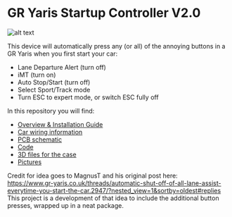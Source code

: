 # GR Yaris Startup Controller V2.0

![alt text](https://github.com/WillN5/GR-Yaris-Startup-Controller-v2/tree/main/Pics/Controller-pic-1.jpeg)

This device will automatically press any (or all) of the annoying buttons in a GR Yaris when you first start your car:
* Lane Departure Alert (turn off)
* iMT (turn on)
* Auto Stop/Start (turn off)
* Select Sport/Track mode
* Turn ESC to expert mode, or switch ESC fully off

In this repository you will find:
* [Overview & Installation Guide](https://github.com/WillN5/GR-Yaris-Startup-Controller-v2/tree/main/Docs)
* [Car wiring information](https://github.com/WillN5/GR-Yaris-Startup-Controller-v2/tree/main/Docs)
* [PCB schematic](https://github.com/WillN5/GR-Yaris-Startup-Controller-v2/tree/main/PCB)
* [Code](https://github.com/WillN5/GR-Yaris-Startup-Controller-v2/tree/main/Code)
* [3D files for the case](https://github.com/WillN5/GR-Yaris-Startup-Controller-v2/tree/main/Housing)
* [Pictures](https://github.com/WillN5/GR-Yaris-Startup-Controller-v2/tree/main/Pics)

Credit for idea goes to MagnusT and his original post here:<br/>
https://www.gr-yaris.co.uk/threads/automatic-shut-off-of-all-lane-assist-everytime-you-start-the-car.2947/?nested_view=1&sortby=oldest#replies<br/>
This project is a development of that idea to include the additional button presses, wrapped up in a neat package.
